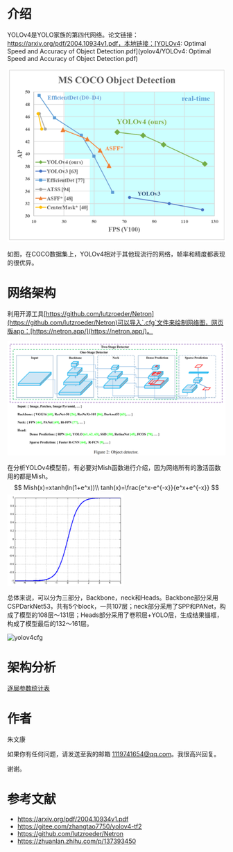 # 介绍
YOLOv4是YOLO家族的第四代网络。论文链接：https://arxiv.org/pdf/2004.10934v1.pdf，本地链接：[YOLOv4: Optimal Speed and Accuracy of Object Detection.pdf](yolov4/YOLOv4: Optimal Speed and Accuracy of Object Detection.pdf)

![Acc](yolov4/acc-in-coco.png)

如图，在COCO数据集上，YOLOv4相对于其他现流行的网络，帧率和精度都表现的很优异。



# 网络架构

利用开源工具[https://github.com/lutzroeder/Netron](https://github.com/lutzroeder/Netron)可以导入`.cfg`文件来绘制网络图，网页版app：[https://netron.app/](https://netron.app/)。

![ob-stru](yolov4/od-stru.png)



在分析YOLOv4模型前，有必要对Mish函数进行介绍，因为网络所有的激活函数用的都是Mish。
$$
Mish(x)=xtanh(ln(1+e^x))\\
tanh(x)=\frac{e^x-e^{-x}}{e^x+e^{-x}}
$$
![Mish](yolov4/mish.png)

总体来说，可以分为三部分，Backbone，neck和Heads。Backbone部分采用CSPDarkNet53，共有5个block，一共107层；neck部分采用了SPP和PANet，构成了模型的108层～131层；Heads部分采用了卷积层+YOLO层，生成结果锚框，构成了模型最后的132～161层。

![yolov4cfg](yolov4/yolov4.cfg.svg)



# 架构分析

[逐层参数统计表](yolov4/YOLOv4.xlsx)



# 作者

朱文康

如果你有任何问题，请发送至我的邮箱 [1119741654@qq.com](1119741654@qq.com)。我很高兴回复。

谢谢。



# 参考文献

- https://arxiv.org/pdf/2004.10934v1.pdf
- https://gitee.com/zhangtao7750/yolov4-tf2
- https://github.com/lutzroeder/Netron
- https://zhuanlan.zhihu.com/p/137393450